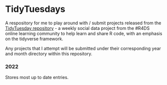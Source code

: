 # TidyTuesdays

A respository for me to play around with / submit projects released from the [TidyTuesday repository](https://github.com/rfordatascience/tidytuesday) - a weekly social data project from the #R4DS online learning community to help learn and share R code, with an emphasis on the tidyverse framework.


Any projects that I attempt will be submitted under their corresponding year and month directory within this repository.

### 2022
Stores most up to date entries.
